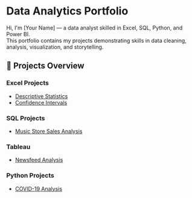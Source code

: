 # Data Analytics Portfolio

Hi, I'm [Your Name] — a data analyst skilled in Excel, SQL, Python, and Power BI.  
This portfolio contains my projects demonstrating skills in data cleaning, analysis, visualization, and storytelling.

## 📂 Projects Overview
### Excel Projects
- [Descriptive Statistics](Excel_Projects/Descriptive_Statistics/README.md)
- [Confidence Intervals](Excel_Projects/Confidence_Intervals/README.md)

### SQL Projects
- [Music Store Sales Analysis](SQL_Projects/Music_Store/README.md)

### Tableau
- [Newsfeed Analysis](./newsfeed-analysis-tableau/)


### Python Projects
- [COVID-19 Analysis](Python_Projects/COVID_Analysis/README.md)
